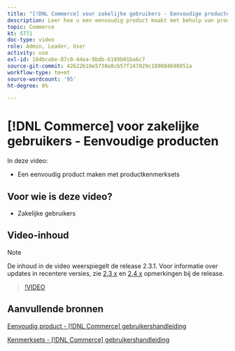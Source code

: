 ```yaml
---
title: "[!DNL Commerce] voor zakelijke gebruikers - Eenvoudige producten"
description: Leer hoe u een eenvoudig product maakt met behulp van productkenmerksets.
topic: Commerce
kt: 5771
doc-type: video
role: Admin, Leader, User
activity: use
exl-id: 104bcabe-87c0-44ea-9bdb-6189b01ba6c7
source-git-commit: 42622b18e5738e8cb57f247029c189884698851a
workflow-type: tm+mt
source-wordcount: '95'
ht-degree: 0%

---
```


# [!DNL Commerce] voor zakelijke gebruikers - Eenvoudige producten

In deze video:

- Een eenvoudig product maken met productkenmerksets

## Voor wie is deze video?

- Zakelijke gebruikers

## Video-inhoud

>[!NOTE]
>
>De inhoud in de video weerspiegelt de release 2.3.1. Voor informatie over updates in recentere versies, zie [ 2,3 x](https://devdocs.magento.com/guides/v2.3/release-notes/bk-release-notes.html) en [2,4 x](https://devdocs.magento.com/guides/v2.4/release-notes/bk-release-notes.html) opmerkingen bij de release.

>[!VIDEO](https://video.tv.adobe.com/v/35956?quality=12&learn=on)

## Aanvullende bronnen

[Eenvoudig product - [!DNL Commerce] gebruikershandleiding](https://docs.magento.com/user-guide/catalog/product-create-simple.html)

[Kenmerksets - [!DNL Commerce] gebruikershandleiding](https://docs.magento.com/user-guide/stores/attribute-sets.html)
